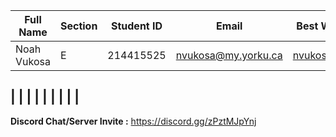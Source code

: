| Full Name |Section | Student ID | Email | Best Way to Contact | Discord Username
|-----------|--------|------------|-------|---------------------|------------------
| Noah Vukosa | E | 214415525 |nvukosa@my.yorku.ca | nvukosa@my.yorku.ca | noahv5127
|
| 
|
|
|
| 
|
| 
|
---


**Discord Chat/Server Invite :** https://discord.gg/zPztMJpYnj
